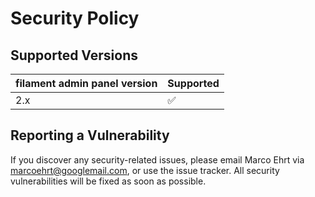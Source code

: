 # Security Policy

## Supported Versions

| filament admin panel version | Supported |
| ------- | ------------------ |
| 2.x | :white_check_mark: |

## Reporting a Vulnerability

If you discover any security-related issues, please email Marco Ehrt via [marcoehrt@googlemail.com](mailto:marcoehrt@googlemail.com), or use the issue tracker.  All security vulnerabilities will be fixed as soon as possible.

